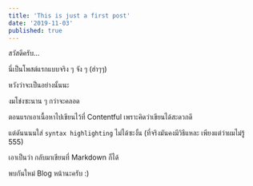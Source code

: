 ```yaml
---
title: 'This is just a first post'
date: '2019-11-03'
published: true
---
```


สวัสดีครับ...

นี่เป็นโพสต์แรกแบบจริง ๆ จัง ๆ (ฮ่าๆๆ)

หวังว่าจะเป็นอย่างนั้นนะ

งมโข่งซะนาน ๆ กว่าจะคลอด

ตอนแรกเอาเนื้อหาไปเขียนไว้ที่ Contentful เพราะคิดว่าเขียนได้สะดวกดี

แต่ดันนนนใส่ `syntax highlighting` ไม่ได้ซะงั้น (ที่จริงมันคงมีวิธีแหละ เพียงแต่ว่าผมไม่รู้ 555)

เอาเป็นว่า กลับมาเขียนที่ Markdown ก็ได้

พบกันใหม่ Blog หน้านะครับ :)
